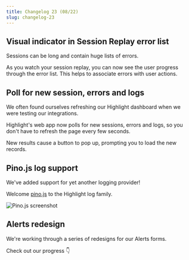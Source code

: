 ```yaml
---
title: Changelog 23 (08/22)
slug: changelog-23
---
```


## Visual indicator in Session Replay error list 

Sessions can be long and contain huge lists of errors.

As you watch your session replay, you can now see the user progress through the error list. This helps to associate errors with user actions.

<EmbeddedVideo 
  src="https://www.loom.com/embed/1f1b97e2bdf145869ae41efb5b182c13?sid=80aded93-467c-419c-91c1-d5d8eaa16d9f"
  title="Loom"
  allow="accelerometer; autoplay; clipboard-write; encrypted-media; gyroscope; picture-in-picture; web-share"
/>

## Poll for new session, errors and logs

We often found ourselves refreshing our Highlight dashboard when we were testing our integrations.

Highlight's web app now polls for new sessions, errors and logs, so you don't have to refresh the page every few seconds.

New results cause a button to pop up, prompting you to load the new records.

<EmbeddedVideo 
  src="https://www.loom.com/embed/0c7ce5a684294081ba2b0743a61710d0?sid=d10d7d9d-addc-4fa8-a532-d73139b7e521"
  title="Loom"
  allow="accelerometer; autoplay; clipboard-write; encrypted-media; gyroscope; picture-in-picture; web-share"
/>

## Pino.js log support

We've added support for yet another logging provider!

Welcome [pino.js](https://getpino.io/#/) to the Highlight log family.

![Pino.js screenshot](/images/changelog/23/pino-logging.png)

## Alerts redesign

We're working through a series of redesigns for our Alerts forms.

Check out our progress 👇

<EmbeddedVideo 
  src="https://www.screencast.com/users/ChrisEsplin/folders/Snagit/media/0564d1e9-eb2a-43e0-b072-f400b1565a46/embed"
  title="Screencast.com"
  allow="accelerometer; autoplay; clipboard-write; encrypted-media; gyroscope; picture-in-picture; web-share"
/>
